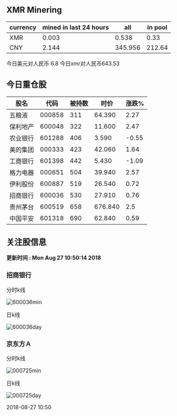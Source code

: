 ## XMR Minering

|currency|mined in last 24 hours|all|in pool|
|---|---|---|---|
|XMR|0.003|0.538|0.33|
|CNY|2.144|345.956|212.64|

今日美元对人民币 6.8	今日xmr对人民币643.53


## 今日重仓股 

|股名|代码|被持数|时价|涨跌%|
|---|---|---|---|---|
|五粮液|000858|311|64.390|2.27|
|保利地产|600048|322|11.600|2.47|
|农业银行|601288|406|3.590|-0.55|
|美的集团|000333|423|42.060|1.64|
|工商银行|601398|442|5.430|-1.09|
|格力电器|000651|504|39.940|2.57|
|伊利股份|600887|519|26.540|0.72|
|招商银行|600036|530|27.910|0.76|
|贵州茅台|600519|658|676.840|2.5|
|中国平安|601318|690|62.840|0.59|

## 关注股信息
**更新时间 : Mon Aug 27 10:50:14 2018**
### 招商银行 
分时k线

![600036min](http://image.sinajs.cn/newchart/min/n/sh600036.gif)

日k线

![600036day](http://image.sinajs.cn/newchart/daily/n/sh600036.gif)

### 京东方Ａ 
分时k线

![000725min](http://image.sinajs.cn/newchart/min/n/sz000725.gif)

日k线

![000725day](http://image.sinajs.cn/newchart/daily/n/sz000725.gif)

2018-08-27 10:50